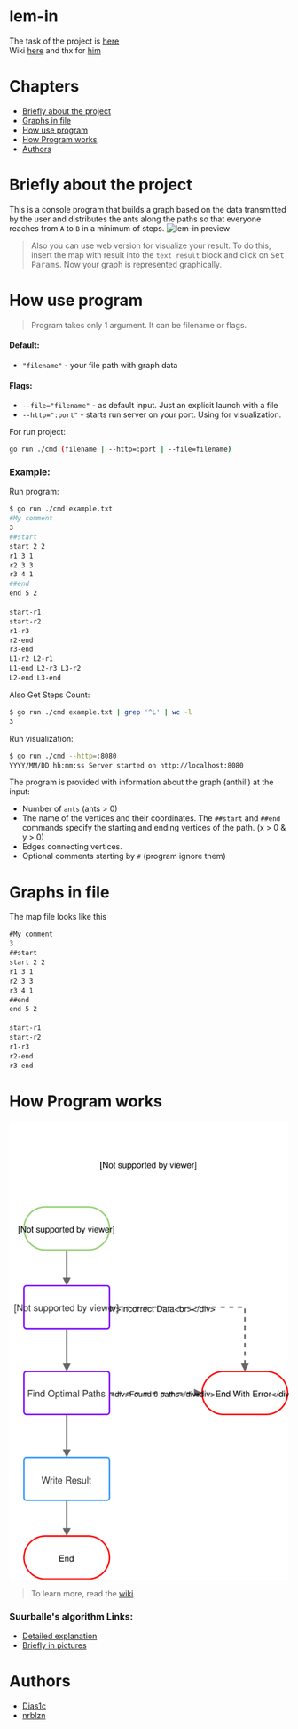# lem-in
The task of the project is [here](https://github.com/01-edu/public/tree/master/subjects/lem-in)<br>
Wiki [here](https://github.com/Dias1c/lem-in/wiki) and thx for [him](https://github.com/elijahkash)
# Chapters
- [Briefly about the project](#Briefly-about-the-project)
- [Graphs in file](#Graphs-in-file)
- [How use program](#How-use-program)
- [How Program works](#How-Program-works)
- [Authors](#Authors)
# Briefly about the project
This is a console program that builds a graph based on the data transmitted by the user and distributes the ants along the paths so that everyone reaches from `A` to `B` in a minimum of steps.
![lem-in preview](https://github.com/Dias1c/wiki/blob/master/lem-in/images/lem-in_preview(v1).gif?raw=true)
> Also you can use web version for visualize your result. To do this, insert the map with result into the `text result` block and click on <kbd>Set Params</kbd>. Now your graph is represented graphically.
# How use program
> Program takes only 1 argument. 
It can be filename or flags.
#### Default:
- `"filename"` - your file path with graph data
#### Flags:
- `--file="filename"` - as default input. Just an explicit launch with a file
- `--http=":port"` - starts run server on your port. Using for visualization.

For run project:
```bash
go run ./cmd (filename | --http=:port | --file=filename)
```
### Example:
Run program:
```bash
$ go run ./cmd example.txt
#My comment
3
##start
start 2 2
r1 3 1
r2 3 3
r3 4 1
##end
end 5 2

start-r1
start-r2
r1-r3
r2-end
r3-end
L1-r2 L2-r1 
L1-end L2-r3 L3-r2 
L2-end L3-end 
```
Also Get Steps Count:
```bash
$ go run ./cmd example.txt | grep '^L' | wc -l
3
```
Run visualization:
```bash
$ go run ./cmd --http=:8080
YYYY/MM/DD hh:mm:ss Server started on http://localhost:8080
```

The program is provided with information about the graph (anthill) at the input:

- Number of `ants` (ants > 0)
- The name of the vertices and their coordinates. The `##start` and `##end` commands specify the starting and ending vertices of the path. (x > 0 & y > 0)
- Edges connecting vertices.
- Optional comments starting by `#` (program ignore them)
# Graphs in file
The map file looks like this
```txt
#My comment
3
##start
start 2 2
r1 3 1
r2 3 3
r3 4 1
##end
end 5 2

start-r1
start-r2
r1-r3
r2-end
r3-end
``` 
# How Program works
![short in diagram](https://raw.githubusercontent.com/Dias1c/wiki/0d6d9b8ee728e4fb1c27e1b82fcfd8b6af6ad420/lem-in/images/main.svg)
> To learn more, read the [wiki](https://github.com/Dias1c/lem-in/wiki)
### Suurballe's algorithm Links:
- [Detailed explanation](https://en.wikipedia.org/wiki/Suurballe%27s_algorithm)
- [Briefly in pictures](http://www.macfreek.nl/memory/Disjoint_Path_Finding)
# Authors
- [Dias1c](https://github.com/Dias1c)
- [nrblzn](https://github.com/RaevNur)